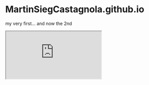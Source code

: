 # MartinSiegCastagnola.github.io
 my very first...
 and now the 2nd
<iframe src=https://github.com/MartinSiegCastagnola/MartinSiegCastagnola.github.io/blob/main/GNI_const_USD_perCapita:%20Avg%20since%202011.html title="GNI Const USD per Capita">
</iframe>
